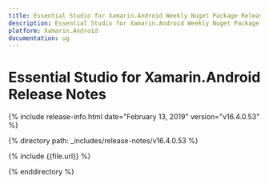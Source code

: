 ```yaml
---
title: Essential Studio for Xamarin.Android Weekly Nuget Package Release Notes  
description: Essential Studio for Xamarin.Android Weekly Nuget Package Release Notes  
platform: Xamarin.Android
documentation: ug
---
```


# Essential Studio for Xamarin.Android  Release Notes  

{% include release-info.html date="February 13, 2019"  version="v16.4.0.53" %} 


{% directory path: _includes/release-notes/v16.4.0.53 %}

{% include {{file.url}} %}

{% enddirectory %}
